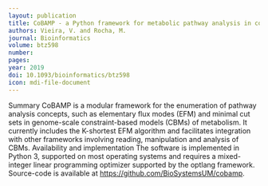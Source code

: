 ```yaml
---
layout: publication
title: CoBAMP - a Python framework for metabolic pathway analysis in constraint-based models
authors: Vieira, V. and Rocha, M.
journal: Bioinformatics
volume: btz598
number: 
pages: 
year: 2019
doi: 10.1093/bioinformatics/btz598
icon: mdi-file-document
---
```

Summary
CoBAMP is a modular framework for the enumeration of pathway analysis concepts, such as elementary flux modes (EFM) and minimal cut sets in genome-scale constraint-based models (CBMs) of metabolism. It currently includes the K-shortest EFM algorithm and facilitates integration with other frameworks involving reading, manipulation and analysis of CBMs.
Availability and implementation
The software is implemented in Python 3, supported on most operating systems and requires a mixed-integer linear programming optimizer supported by the optlang framework. Source-code is available at https://github.com/BioSystemsUM/cobamp.